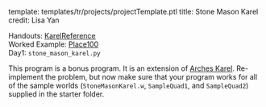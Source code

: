template: templates/tr/projects/projectTemplate.ptl
title: Stone Mason Karel
credit: Lisa Yan

Handouts: [KarelReference]({{pathToRoot}}tr/handouts/karel.html)<br/>
Worked Example: [Place100]({{pathToRoot}}tr/projects/place100.html)<br/>
Day1: `stone_mason_karel.py`

This program is a bonus program. It is an extension of [Arches Karel]({{pathToRoot}}en/projects/arches.html). Re-implement the problem, but now make
sure that your program works for all of the 
sample worlds (`StoneMasonKarel.w`, `SampleQuad1`, and `SampleQuad2`) supplied in the starter folder.

